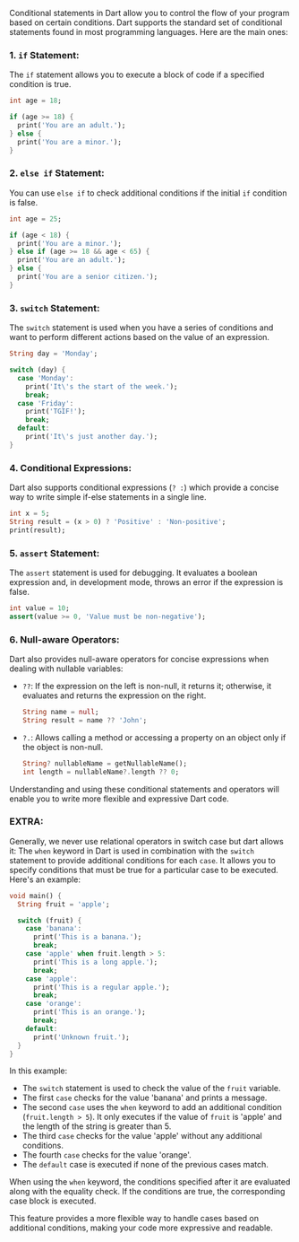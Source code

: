 Conditional statements in Dart allow you to control the flow of your program based on certain conditions. Dart supports the standard set of conditional statements found in most programming languages. Here are the main ones:

### 1. `if` Statement:

The `if` statement allows you to execute a block of code if a specified condition is true.

```dart
int age = 18;

if (age >= 18) {
  print('You are an adult.');
} else {
  print('You are a minor.');
}
```

### 2. `else if` Statement:

You can use `else if` to check additional conditions if the initial `if` condition is false.

```dart
int age = 25;

if (age < 18) {
  print('You are a minor.');
} else if (age >= 18 && age < 65) {
  print('You are an adult.');
} else {
  print('You are a senior citizen.');
}
```

### 3. `switch` Statement:

The `switch` statement is used when you have a series of conditions and want to perform different actions based on the value of an expression.

```dart
String day = 'Monday';

switch (day) {
  case 'Monday':
    print('It\'s the start of the week.');
    break;
  case 'Friday':
    print('TGIF!');
    break;
  default:
    print('It\'s just another day.');
}
```

### 4. Conditional Expressions:

Dart also supports conditional expressions (`? :`) which provide a concise way to write simple if-else statements in a single line.

```dart
int x = 5;
String result = (x > 0) ? 'Positive' : 'Non-positive';
print(result);
```

### 5. `assert` Statement:

The `assert` statement is used for debugging. It evaluates a boolean expression and, in development mode, throws an error if the expression is false.

```dart
int value = 10;
assert(value >= 0, 'Value must be non-negative');
```

### 6. Null-aware Operators:

Dart also provides null-aware operators for concise expressions when dealing with nullable variables:

- `??`: If the expression on the left is non-null, it returns it; otherwise, it evaluates and returns the expression on the right.
  ```dart
  String name = null;
  String result = name ?? 'John';
  ```

- `?.`: Allows calling a method or accessing a property on an object only if the object is non-null.
  ```dart
  String? nullableName = getNullableName();
  int length = nullableName?.length ?? 0;
  ```

Understanding and using these conditional statements and operators will enable you to write more flexible and expressive Dart code.

### EXTRA: 

Generally, we never use relational operators in switch case but dart allows it:
The `when` keyword in Dart is used in combination with the `switch` statement to provide additional conditions for each `case`. It allows you to specify conditions that must be true for a particular case to be executed. Here's an example:

```dart
void main() {
  String fruit = 'apple';

  switch (fruit) {
    case 'banana':
      print('This is a banana.');
      break;
    case 'apple' when fruit.length > 5:
      print('This is a long apple.');
      break;
    case 'apple':
      print('This is a regular apple.');
      break;
    case 'orange':
      print('This is an orange.');
      break;
    default:
      print('Unknown fruit.');
  }
}
```

In this example:

- The `switch` statement is used to check the value of the `fruit` variable.
- The first `case` checks for the value 'banana' and prints a message.
- The second `case` uses the `when` keyword to add an additional condition (`fruit.length > 5`). It only executes if the value of `fruit` is 'apple' and the length of the string is greater than 5.
- The third `case` checks for the value 'apple' without any additional conditions.
- The fourth `case` checks for the value 'orange'.
- The `default` case is executed if none of the previous cases match.

When using the `when` keyword, the conditions specified after it are evaluated along with the equality check. If the conditions are true, the corresponding case block is executed.

This feature provides a more flexible way to handle cases based on additional conditions, making your code more expressive and readable.